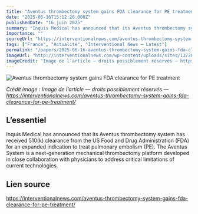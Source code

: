 ```yaml
---
title: "Aventus thrombectomy system gains FDA clearance for PE treatment"
date: "2025-06-16T15:12:26.000Z"
publishedDate: "16 juin 2025"
summary: "Inquis Medical has announced that its Aventus thrombectomy system has received 510(k) clearance from the US Food and Drug Administration (FDA) for an expanded indication to treat pulmonary embolism (PE). The Aventus System is a next-generation mechanical thrombectomy platform developed in close collaboration with physicians to address critical limitations of current technologies."
importance: ""
sourceUrl: "https://interventionalnews.com/aventus-thrombectomy-system-gains-fda-clearance-for-pe-treatment/"
tags: ["France", "Actualité", "Interventional News — Latest"]
permalink: "/papers/2025-06-16-aventus-thrombectomy-system-gains-fda-clearance-for-pe-treatment"
imageUrl: "http://interventionalnews.com/wp-content/uploads/sites/13/2025/06/Inquis-IFU.2549-scaled.png"
imageCredit: "Image de l’article — droits possiblement réservés — https://interventionalnews.com/aventus-thrombectomy-system-gains-fda-clearance-for-pe-treatment/"
---
```


![Aventus thrombectomy system gains FDA clearance for PE treatment](http://interventionalnews.com/wp-content/uploads/sites/13/2025/06/Inquis-IFU.2549-scaled.png)

*Crédit image : Image de l’article — droits possiblement réservés — https://interventionalnews.com/aventus-thrombectomy-system-gains-fda-clearance-for-pe-treatment/*

## L’essentiel

Inquis Medical has announced that its Aventus thrombectomy system has received 510(k) clearance from the US Food and Drug Administration (FDA) for an expanded indication to treat pulmonary embolism (PE). The Aventus System is a next-generation mechanical thrombectomy platform developed in close collaboration with physicians to address critical limitations of current technologies.

## Lien source

https://interventionalnews.com/aventus-thrombectomy-system-gains-fda-clearance-for-pe-treatment/
